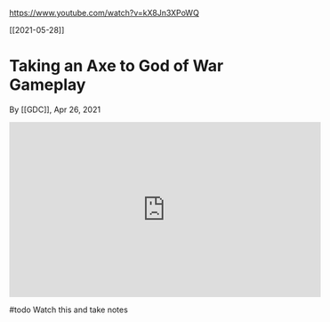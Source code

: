 https://www.youtube.com/watch?v=kX8Jn3XPoWQ

[[2021-05-28]]

# Taking an Axe to God of War Gameplay

By [[GDC]], Apr 26, 2021

<iframe width="560" height="315" src="https://www.youtube.com/embed/kX8Jn3XPoWQ" title="YouTube video player" frameborder="0" allow="accelerometer; autoplay; clipboard-write; encrypted-media; gyroscope; picture-in-picture" allowfullscreen></iframe>

#todo Watch this and take notes
